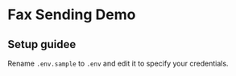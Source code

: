 # Fax Sending Demo


## Setup guidee

Rename `.env.sample` to `.env` and edit it to specify your credentials.
